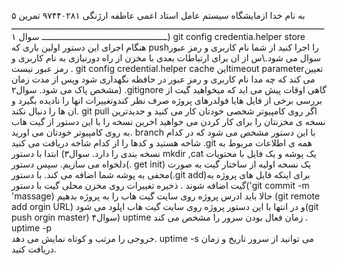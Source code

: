 به نام خدا 
ازمایشگاه سیستم عامل 
استاد اعمی 
عاطفه ارژنگی ۹۷۴۴۰۲۸۱
تمرین ۵
ـــــــــــــــــــــــــــــــــــــــــــــــــــــــــــــــــــــــــــــــــــــــــــــــــــــــــــــــــــــــــــــــــــــــــــــــــــــــــــــــــــــــــــ
سوال ۱)                                                       git config credentia.helper store 
هنگام اجرای این دستور اولین باری که pushرا اجرا کنید از شما نام کاربری و رمز عبور سوال می شود.\س از ان برای ارتباطات بعدی با مخزن از راه دورنیازی به نام کاربری و رمز عبور نیست .
 git config credential.helper cache <timeout>
اینtimeout parameterتعیین می کند که چه مدا نام کاربری و رمز عبور در حافظه نگهداری شود وپس از مدت زمان مشخص پاک می شود.
سوال۲)
.gitignore
گاهی اوقات پیش می اید که میخواهید گیت از بررسی برخی از فایل هایا فولدرهای پروژه صرف نظر کندوتغییرات انها را نادیده بگیرد و ان ها را دنبال نکند.
git pull
اگر روی کامپیوتر شخصی خودتان کار می کنید و جدیدترین نسخه ی مخزنتان را برای کار کردن می خواهید اخرین نسخه را با این دستور از گیت هاب به روی کامپیوتر خودتان می اورید.
branch
با این دستور مشخص می شود که در کدام شاخه هستید و کدها را از کدام شاخه دریافت می کنید 
.git
همه ی اطلاعات مربوط به نسخه بندی را دارد.
سوال۳)
ابتدا با دستور mkdir ,cat یک پوشه و یک فایل با محتویات دلخواه می سازیم.
سپس دستور(. get init) یک نسخه اولیه از ساختار گیت به صورت مخفی به پوشه شما اضافه می کند.
با دستور(.git add)برای اینکه فایل های پروژه به گیت اضافه شوند .
ذخیره تغییرات روی مخزن محلی گیت با دستور('git commit -m 'massage)
حالا باید ادرس پروژه روی سایت گیت هاب را به پروژه بدهیم (git remote add orgin URL)
و در انتها با این دستور پروژه روی سایت گیت هاب اپلود می شود(git push orgin master) 
سوال۴)
uptime
زمان فعال بودن سرور را مشخص می کند .
uptime -p                                                    
خروجی را مرتب و کوتاه نمایش می دهد.
uptime -s 
می توانید از سرور تاریخ و زمان دریافت کنید.                     


